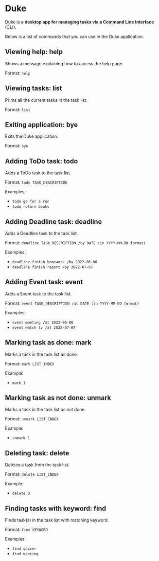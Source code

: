 # Duke
Duke is a **desktop app for managing tasks via a Command Line Interface** (CLI). 

Below is a list of commands that you can use in the Duke application.

## Viewing help: help
Shows a message explaining how to access the help page.

Format: `help`

## Viewing tasks: list
Prints all the current tasks in the task list.

Format: `list`

## Exiting application: bye
Exits the Duke application.

Format: `bye`

## Adding ToDo task: todo
Adds a ToDo task to the task list.

Format: `todo TASK_DESCRIPTION`

Examples:

- `todo go for a run`
- `todo return books`

## Adding Deadline task: deadline
Adds a Deadline task to the task list.

Format: `deadline TASK_DESCRIPTION /by DATE (in YYYY-MM-DD format)`

Examples:

- `deadline finish homework /by 2022-06-06`
- `deadline finish report /by 2022-07-07`

## Adding Event task: event
Adds a Event task to the task list.

Format: `event TASK_DESCRIPTION /at DATE (in YYYY-MM-DD format)`

Examples:

- `event meeting /at 2022-06-06`
- `event watch tv /at 2022-07-07`

## Marking task as done: mark
Marks a task in the task list as done.

Format: `mark LIST_INDEX`

Example:
- `mark 1`

## Marking task as not done: unmark
Marks a task in the task list as not done.

Format: `unmark LIST_INDEX`

Example:
- `unmark 1`

## Deleting task: delete
Deletes a task from the task list.

Format: `delete LIST_INDEX`

Example:
- `delete 3`

## Finding tasks with keyword: find
Finds task(s) in the task list with matching keyword.

Format: `find KEYWORD`

Examples:

- `find soccer`
- `find meeting`
